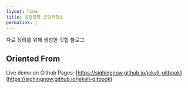 ```yaml
---
layout: home
title: 얼렁뚱땅 코딩저장소
permalink: /
---
```


자료 정리를 위해 생성한 깃헙 블로그

## Oriented From
Live demo on Github Pages: [https://sighingnow.github.io/jekyll-gitbook](https://sighingnow.github.io/jekyll-gitbook)
